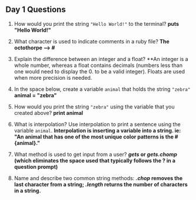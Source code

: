 ## Day 1 Questions

1. How would you print the string `"Hello World!"` to the terminal? **puts "Hello World!"**

1. What character is used to indicate comments in a ruby file? **The octothorpe --> #**

1. Explain the difference between an integer and a float? **An integer is a whole number, whereas a float contains decimals (numbers less than one would need to display the 0. to be a valid integer). Floats are used when more precision is needed.

1. In the space below, create a variable `animal` that holds the string `"zebra"`
**animal = "zebra"**

1. How would you print the string `"zebra"` using the variable that you created above?
**print animal**

1. What is interpolation? Use interpolation to print a sentence using the variable `animal`.
**Interpolation is inserting a variable into a string. ie: "An animal that has one of the most unique color patterns is the #{animal}."**

1. What method is used to get input from a user?
**_gets_ or _gets.chomp_ (which eliminates the space used that typically follows the ? in a question prompt)**

1. Name and describe two common string methods:
**_.chop_ removes the last character from a string; _.length_ returns the number of characters in a string.**
